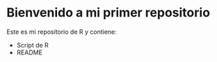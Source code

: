 # Bienvenido a mi primer repositorio
Este es mi repositorio de R y contiene:
- Script de R
- README
